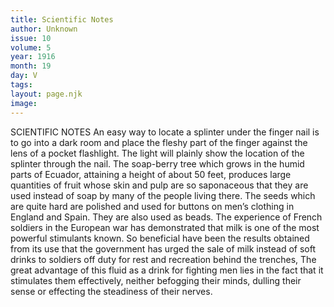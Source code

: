 ```yaml
---
title: Scientific Notes
author: Unknown
issue: 10
volume: 5
year: 1916
month: 19
day: V
tags:
layout: page.njk
image:
---
```

SCIENTIFIC NOTES       An easy way to locate a splinter under the finger nail is to go into a dark room and place the fleshy part of the finger against the lens of a pocket flashlight. The light will plainly show the location of the splinter through the nail.       The soap-berry tree which grows in the humid parts of Ecuador, attaining a height of about 50 feet, produces large quantities of fruit whose skin and pulp are so saponaceous that they are used instead of soap by many of the people living there. The seeds which are quite hard are polished and used for buttons on men’s clothing in England and Spain. They are also used as beads.       The experience of French soldiers in the European war has demonstrated that milk is one of the most powerful stimulants known. So beneficial have been the results obtained from its use that the government has urged the sale of milk instead of soft drinks to soldiers off duty for rest and recreation behind the trenches, The great advantage of this fluid as a drink for fighting men lies in the fact that it stimulates them effectively, neither befogging their minds, dulling their sense or effecting the steadiness of their nerves.       


